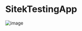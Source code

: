 # SitekTestingApp
![image](https://user-images.githubusercontent.com/62802443/162269024-299e8153-3427-4d33-927d-fc524c5bf78b.png)
